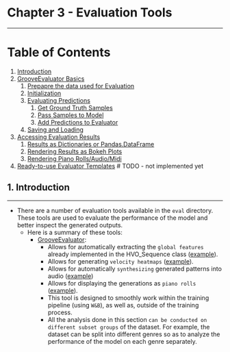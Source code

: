 # Chapter 3 - Evaluation Tools

-----

# Table of Contents
1. [Introduction](#1)
2. [GrooveEvaluator Basics](https://github.com/behzadhaki/VariationalMonotonicGrooveTransformer/blob/main/documentation/chapter3_Evaluator/1_basics.md#2-grooveevaluator-basics-)
   1. [Prepapre the data used for Evaluation](https://github.com/behzadhaki/VariationalMonotonicGrooveTransformer/blob/main/documentation/chapter3_Evaluator/1_basics.md#21-prepapre-the-data-used-for-evaluation-)
   2. [Initialization](https://github.com/behzadhaki/VariationalMonotonicGrooveTransformer/blob/main/documentation/chapter3_Evaluator/1_basics.md#22-initialization-)
   3. [Evaluating Predictions](https://github.com/behzadhaki/VariationalMonotonicGrooveTransformer/blob/main/documentation/chapter3_Evaluator/1_basics.md#23-preparing-predictions-)
      1. [Get Ground Truth Samples](https://github.com/behzadhaki/VariationalMonotonicGrooveTransformer/blob/main/documentation/chapter3_Evaluator/1_basics.md#231-get-ground-truth-samples--)
      2. [Pass Samples to Model](https://github.com/behzadhaki/VariationalMonotonicGrooveTransformer/blob/main/documentation/chapter3_Evaluator/1_basics.md#232-pass-samples-to-model-)
      3. [Add Predictions to Evaluator](https://github.com/behzadhaki/VariationalMonotonicGrooveTransformer/blob/main/documentation/chapter3_Evaluator/1_basics.md#233-add-predictions-to-evaluator-)
   4. [Saving and Loading](https://github.com/behzadhaki/VariationalMonotonicGrooveTransformer/blob/main/documentation/chapter3_Evaluator/1_basics.md#24-saving-and-loading-)  
3. [Accessing Evaluation Results](https://github.com/behzadhaki/VariationalMonotonicGrooveTransformer/blob/main/documentation/chapter3_Evaluator/2_standalone_usage.md#3-accessing-evaluation-results-)
   1. [Results as Dictionaries or Pandas.DataFrame](https://github.com/behzadhaki/VariationalMonotonicGrooveTransformer/blob/main/documentation/chapter3_Evaluator/2_standalone_usage.md#31-results-as-dictionaries-or-pandasdataframe-)
   2. [Rendering Results as Bokeh Plots](https://github.com/behzadhaki/VariationalMonotonicGrooveTransformer/blob/main/documentation/chapter3_Evaluator/2_standalone_usage.md#32-rendering-results-as-bokeh-plots-)
   3. [Rendering Piano Rolls/Audio/Midi](https://github.com/behzadhaki/VariationalMonotonicGrooveTransformer/blob/main/documentation/chapter3_Evaluator/2_standalone_usage.md#33-rendering-piano-rollsaudiomidi-)
4. [Ready-to-use Evaluator Templates](#4)       # TODO - not implemented yet
   
## 1. Introduction <a name="1"></a>

----

- There are a number of evaluation tools available in the `eval` directory. 
   These tools are used to evaluate the performance of the model and better inspect the generated outputs.
   - Here is a summary of these tools:
     - [GrooveEvaluator](#2): 
       - Allows for automatically extracting the `global features` already implemented in the HVO_Sequence class 
       ([example](https://wandb.ai/mmil_tap2drum/transformer_groove_tap2drum/reports/global_feature_pdfs-Test_Set_Predictions-22-10-14-18-15-10---VmlldzoyNzk2Mzg5)).  
       - Allows for generating `velocity heatmaps` ([example](https://wandb.ai/mmil_tap2drum/transformer_groove_tap2drum/reports/velocity_heatmaps-Test_Set_Predictions-22-10-14-18-16-18---VmlldzoyNzk2Mzkz)).
       - Allows for automatically `synthesizing` generated patterns into audio ([example](https://wandb.ai/mmil_tap2drum/transformer_groove_tap2drum/reports/audios-Validation_Set_Predictions-22-10-14-18-18-30---VmlldzoyNzk2NDAw))
       - Allows for displaying the generations as `piano rolls` ([example](https://wandb.ai/mmil_tap2drum/transformer_groove_tap2drum/reports/piano_roll_html-Validation_Set_Predictions-22-10-14-18-17-13---VmlldzoyNzk2Mzk1)).
       - This tool is designed to smoothly work within the training pipeline (using `W&B`), as well as, outside of the training process.
       - All the analysis done in this section `can be conducted on different subset groups` of the dataset. 
       For example, the dataset can be split into different genres so as to analyze the performance of the model on each genre separately.

